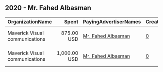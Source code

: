 ## 2020 - Mr. Fahed Albasman 
|OrganizationName|Spent|PayingAdvertiserNames|CreativeUrls|Impressions|Genders|AgeBrackets|CountryCodes|BillingAddresses|CandidateBallotInformation|
|:---|---:|:---|:---|---:|:---|:---|:---|:---|:---|
|Maverick Visual communications|875.00 USD|[Mr. Fahed Albasman](2020/Mr._Fahed_Albasman.md)|[0](https://www.snap.com/political-ads/asset/4615a78cde81fbf1946ae107ec04fe465cb74b88272d9faea9bd763494a77dba?mediaType=mp4)|63,678||21+|kuwait|"Kuwait, Sharq, Khalid ibn alwaleed street,sharq,+965,KW"|Fahed Albasman|
|Maverick Visual communications|1,000.00 USD|[Mr. Fahed Albasman](2020/Mr._Fahed_Albasman.md)|[0](https://www.snap.com/political-ads/asset/f0cc01349b6cb7b3aa538883890c387002e6188fa651aacd34a8fc10b28d9d8f?mediaType=mp4)|385,694||18+|kuwait|"Kuwait, Sharq, Khalid ibn alwaleed street,sharq,+965,KW"|Fahed Al Basman|
